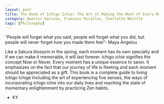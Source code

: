 ```yaml
---
layout: post
title: The Book of Ichigo Ichie: The Art of Making the Most of Every Moment, the Japanese Way
category: Haector Garcaia, Francesc Miralles, Charlotte Whittle
tags: [Philosophy]
---
```


“People will forget what you said, people will forget what you did, but people will never forget how you made them feel”- Maya Angelou
<!--read more-->

Like a Sakura blossom in the spring, each moment has its own specialty and if we can make it memorable, it will last forever. Ichigo ichie signifies the concept Now or Never. Every moment has a unique essence to savor. It emphasizes on the fact that our journey of life is fleeting and each moment should be appreciated as a gift. This book is a complete guide to living Ichigo Ichige Including the art of experiencing five senses, the ways of incorporating ichigo ichie into our daily lives and reaching the state of momentary enlightenment by practicing Zen habits.

- KY
